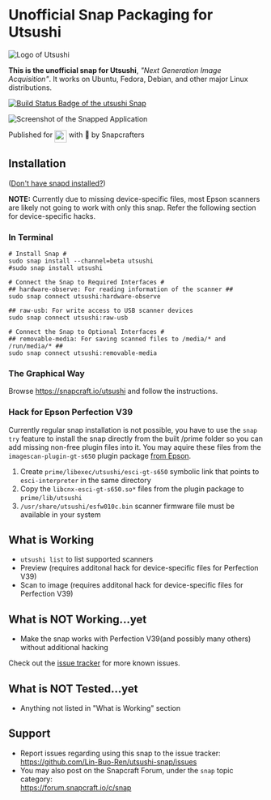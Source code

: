 # Unofficial Snap Packaging for Utsushi
<!--
	Use the RawGit service for easy access to in-repo pictures:
	https://rawgit.com
-->
![Logo of Utsushi](https://cdn.rawgit.com/Lin-Buo-Ren/utsushi-snap/95423ac9/snap/gui/logo.svg "Logo of Utsushi")

**This is the unofficial snap for Utsushi**, *"Next Generation Image Acquisition"*. It works on Ubuntu, Fedora, Debian, and other major Linux distributions.

[![Build Status Badge of the `utsushi` Snap](https://build.snapcraft.io/badge/Lin-Buo-Ren/utsushi-snap.svg "Build Status of the `utsushi` snap")](https://build.snapcraft.io/user/Lin-Buo-Ren/utsushi-snap)

![Screenshot of the Snapped Application](https://cdn.rawgit.com/Lin-Buo-Ren/utsushi-snap/5d179e13/snap/screenshots/main-window.png "Screenshot of the Snapped Application")

Published for <img src="http://anything.codes/slack-emoji-for-techies/emoji/tux.png" align="top" width="24" /> with 💝 by Snapcrafters

## Installation
([Don't have snapd installed?](https://snapcraft.io/docs/core/install))

**NOTE:** Currently due to missing device-specific files, most Epson scanners are likely not going to work with only this snap.  Refer the following section for device-specific hacks.

### In Terminal
    # Install Snap #
    sudo snap install --channel=beta utsushi
    #sudo snap install utsushi
    
    # Connect the Snap to Required Interfaces #
    ## hardware-observe: For reading information of the scanner ##
    sudo snap connect utsushi:hardware-observe
    
    ## raw-usb: For write access to USB scanner devices
    sudo snap connect utsushi:raw-usb
    
    # Connect the Snap to Optional Interfaces #
    ## removable-media: For saving scanned files to /media/* and /run/media/* ##
    sudo snap connect utsushi:removable-media

### The Graphical Way
Browse <https://snapcraft.io/utsushi> and follow the instructions.

### Hack for Epson Perfection V39
Currently regular snap installation is not possible, you have to use the `snap try` feature to install the snap directly from the built /prime folder so you can add missing non-free plugin files into it.  You may aquire these files from the `imagescan-plugin-gt-s650` plugin package [from Epson](http://download.ebz.epson.net/dsc/search/01/search/?OSC=LX).

1. Create `prime/libexec/utsushi/esci-gt-s650` symbolic link that points to `esci-interpreter` in the same directory
2. Copy the `libcnx-esci-gt-s650.so*` files from the plugin package to `prime/lib/utsushi`
3. `/usr/share/utsushi/esfw010c.bin` scanner firmware file must be available in your system

## What is Working
* `utsushi list` to list supported scanners
* Preview (requires additonal hack for device-specific files for Perfection V39)
* Scan to image (requires additonal hack for device-specific files for Perfection V39)

## What is NOT Working...yet 
* Make the snap works with Perfection V39(and possibly many others) without additional hacking

Check out the [issue tracker](https://github.com/Lin-Buo-Ren/utsushi-snap/issues) for more known issues.

## What is NOT Tested...yet
* Anything not listed in "What is Working" section

## Support
* Report issues regarding using this snap to the issue tracker:  
  <https://github.com/Lin-Buo-Ren/utsushi-snap/issues>
* You may also post on the Snapcraft Forum, under the `snap` topic category:  
  <https://forum.snapcraft.io/c/snap>
